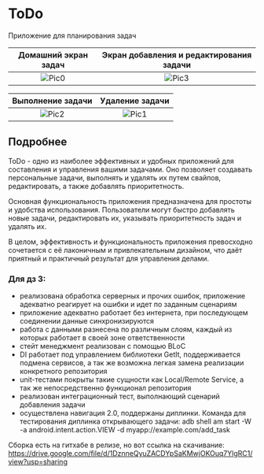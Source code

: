 # ToDo

Приложение для планирования задач

Домашний экран задач           | Экран добавления и редактирования задачи
:-------------------------:|:-------------------------:
![Pic0](https://github.com/KonstInt/todo_yandex/assets/58230320/85d07f39-5d11-44b1-899d-13ce3efea82e)  | ![Pic3](https://github.com/KonstInt/todo_yandex/assets/58230320/02c46ec7-5ecd-4fcf-8e8b-228e37d43741) 

Выполнение задачи             |  Удаление задачи
:-------------------------:|:-------------------------:
![Pic2](https://github.com/KonstInt/todo_yandex/assets/58230320/2bb99cfc-b315-4a65-821b-e3ad3d70d294)| ![Pic1](https://github.com/KonstInt/todo_yandex/assets/58230320/67445343-cf3f-444a-a5c6-614dc1333ac5)




## Подробнее

ToDo - одно из наиболее эффективных и удобных приложений для составления и управления вашими задачами. Оно позволяет создавать персональные задачи, выполнять и удалять их путем свайпов, редактировать, а также добавлять приоритетность.

Основная функциональность приложения предназначена для простоты и удобства использования. Пользователи могут быстро добавлять новые задачи, редактировать их, указывать приоритетность задач и удалять их.

В целом, эффективность и функциональность приложения превосходно сочетается с её лаконичным и привлекательным дизайном, что даёт приятный и практичный результат для управления делами.

### Для дз 3:
- реализована обработка серверных и прочих ошибок, приложение адекватно реагирует на ошибки и идет по заданным сценариям
- приложение адекватно работает без интернета, при последующем соединении данные синхронизируются 
- работа с данными разнесена по различным слоям, каждый из которых работает в своей зоне ответственности
- стейт менеджмент реализован с помощью BLoC
- DI работает под управлением библиотеки GetIt, поддерживается подмена сервисов, а так же возможна легкая замена реализации конкретного репозитория 
- unit-тестами покрыты такие сущности как Local/Remote Service, а так же непосредственно функционал репозитория
- реализован интеграционный тест, выполнающий сценарий добавления задачи
- осуществлена навигация 2.0, поддержаны диплинки. Команда для тестирования диплинка открывающего задачи: adb shell am start -W -a android.intent.action.VIEW -d myapp://example.com/add_task

Сборка есть на гитхабе в релизе, но вот ссылка на скачивание:
https://drive.google.com/file/d/1DznneQyuZACDYpSaKMwjOKOuq7YlgRC1/view?usp=sharing
